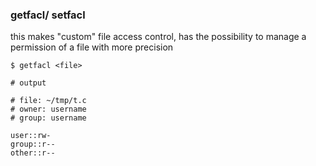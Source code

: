 ### getfacl/ setfacl

this makes "custom" file access control, has the possibility to manage a
permission of a file with more precision

```shell
$ getfacl <file>

# output

# file: ~/tmp/t.c
# owner: username
# group: username

user::rw-
group::r--
other::r--
```
